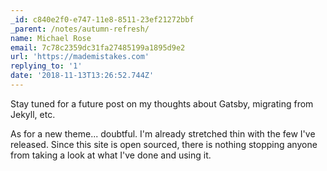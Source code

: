 ```yaml
---
_id: c840e2f0-e747-11e8-8511-23ef21272bbf
_parent: /notes/autumn-refresh/
name: Michael Rose
email: 7c78c2359dc31fa27485199a1895d9e2
url: 'https://mademistakes.com'
replying_to: '1'
date: '2018-11-13T13:26:52.744Z'
---
```


Stay tuned for a future post on my thoughts about Gatsby, migrating from Jekyll, etc.

As for a new theme... doubtful. I'm already stretched thin with the few I've released. Since this site is open sourced, there is nothing stopping anyone from taking a look at what I've done and using it.
